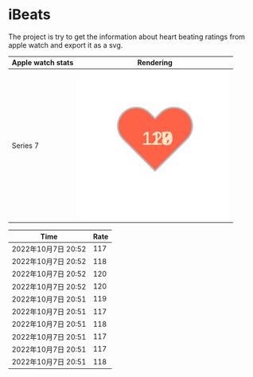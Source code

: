 # iBeats
The project is try to get the information about heart beating ratings from apple watch and export it as a svg.

| Apple watch stats | Rendering|
|--|--|
|Series 7 | ![](https://raw.githubusercontent.com/underwindfall/iBeats/main/files/heart.svg)|

<!--START_SECTION:my_heart_rate-->
| Time | Rate | 
 | ---- | ---- | 
| 2022年10月7日 20:52 | 117 |
| 2022年10月7日 20:52 | 118 |
| 2022年10月7日 20:52 | 120 |
| 2022年10月7日 20:52 | 120 |
| 2022年10月7日 20:51 | 119 |
| 2022年10月7日 20:51 | 117 |
| 2022年10月7日 20:51 | 118 |
| 2022年10月7日 20:51 | 117 |
| 2022年10月7日 20:51 | 117 |
| 2022年10月7日 20:51 | 118 |

<!--END_SECTION:my_heart_rate-->



